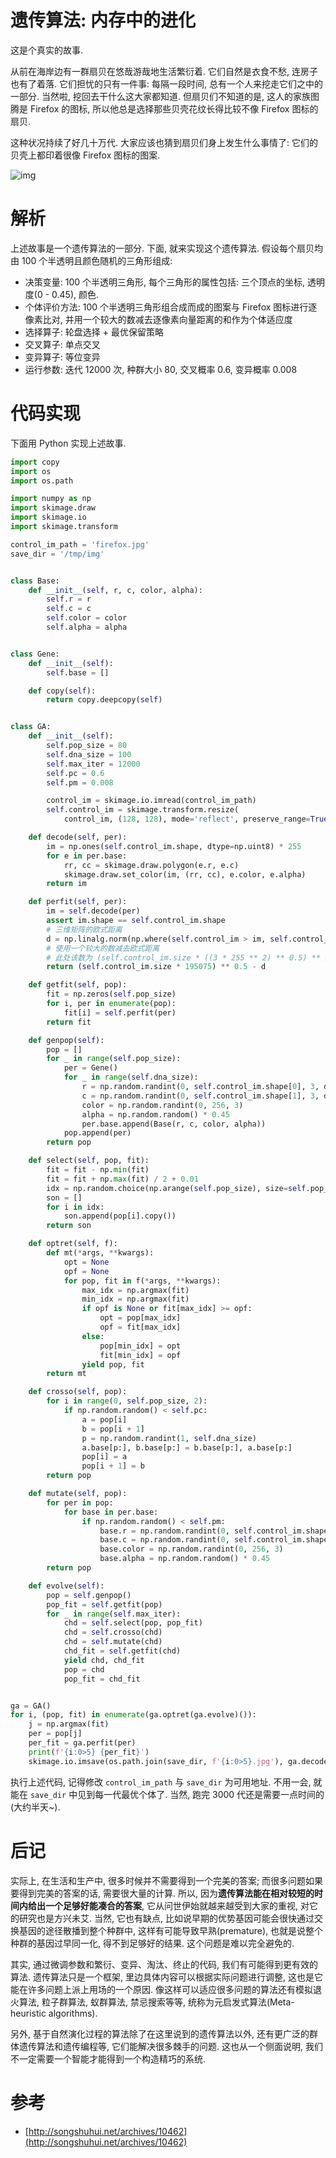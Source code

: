 # 遗传算法: 内存中的进化

这是个真实的故事.

从前在海岸边有一群扇贝在悠哉游哉地生活繁衍着. 它们自然是衣食不愁, 连房子也有了着落. 它们担忧的只有一件事: 每隔一段时间, 总有一个人来挖走它们之中的一部分. 当然啦, 挖回去干什么这大家都知道. 但扇贝们不知道的是, 这人的家族图腾是 Firefox 的图标, 所以他总是选择那些贝壳花纹长得比较不像 Firefox 图标的扇贝.

这种状况持续了好几十万代. 大家应该也猜到扇贝们身上发生什么事情了: 它们的贝壳上都印着很像 Firefox 图标的图案.

![img](/img/daze/ga/evolve/snapshot.png)

# 解析

上述故事是一个遗传算法的一部分. 下面, 就来实现这个遗传算法. 假设每个扇贝均由 100 个半透明且颜色随机的三角形组成:

- 决策变量: 100 个半透明三角形, 每个三角形的属性包括: 三个顶点的坐标, 透明度(0 - 0.45), 颜色.
- 个体评价方法: 100 个半透明三角形组合成而成的图案与 Firefox 图标进行逐像素比对, 并用一个较大的数减去逐像素向量距离的和作为个体适应度
- 选择算子: 轮盘选择 + 最优保留策略
- 交叉算子: 单点交叉
- 变异算子: 等位变异
- 运行参数: 迭代 12000 次, 种群大小 80, 交叉概率 0.6, 变异概率 0.008

# 代码实现

下面用 Python 实现上述故事.

```py
import copy
import os
import os.path

import numpy as np
import skimage.draw
import skimage.io
import skimage.transform

control_im_path = 'firefox.jpg'
save_dir = '/tmp/img'


class Base:
    def __init__(self, r, c, color, alpha):
        self.r = r
        self.c = c
        self.color = color
        self.alpha = alpha


class Gene:
    def __init__(self):
        self.base = []

    def copy(self):
        return copy.deepcopy(self)


class GA:
    def __init__(self):
        self.pop_size = 80
        self.dna_size = 100
        self.max_iter = 12000
        self.pc = 0.6
        self.pm = 0.008

        control_im = skimage.io.imread(control_im_path)
        self.control_im = skimage.transform.resize(
            control_im, (128, 128), mode='reflect', preserve_range=True).astype(np.float64)

    def decode(self, per):
        im = np.ones(self.control_im.shape, dtype=np.uint8) * 255
        for e in per.base:
            rr, cc = skimage.draw.polygon(e.r, e.c)
            skimage.draw.set_color(im, (rr, cc), e.color, e.alpha)
        return im

    def perfit(self, per):
        im = self.decode(per)
        assert im.shape == self.control_im.shape
        # 三维矩阵的欧式距离
        d = np.linalg.norm(np.where(self.control_im > im, self.control_im - im, im - self.control_im))
        # 使用一个较大的数减去欧式距离
        # 此处该数为 (self.control_im.size * ((3 * 255 ** 2) ** 0.5) ** 2) ** 0.5
        return (self.control_im.size * 195075) ** 0.5 - d

    def getfit(self, pop):
        fit = np.zeros(self.pop_size)
        for i, per in enumerate(pop):
            fit[i] = self.perfit(per)
        return fit

    def genpop(self):
        pop = []
        for _ in range(self.pop_size):
            per = Gene()
            for _ in range(self.dna_size):
                r = np.random.randint(0, self.control_im.shape[0], 3, dtype=np.uint8)
                c = np.random.randint(0, self.control_im.shape[1], 3, dtype=np.uint8)
                color = np.random.randint(0, 256, 3)
                alpha = np.random.random() * 0.45
                per.base.append(Base(r, c, color, alpha))
            pop.append(per)
        return pop

    def select(self, pop, fit):
        fit = fit - np.min(fit)
        fit = fit + np.max(fit) / 2 + 0.01
        idx = np.random.choice(np.arange(self.pop_size), size=self.pop_size, replace=True, p=fit / fit.sum())
        son = []
        for i in idx:
            son.append(pop[i].copy())
        return son

    def optret(self, f):
        def mt(*args, **kwargs):
            opt = None
            opf = None
            for pop, fit in f(*args, **kwargs):
                max_idx = np.argmax(fit)
                min_idx = np.argmax(fit)
                if opf is None or fit[max_idx] >= opf:
                    opt = pop[max_idx]
                    opf = fit[max_idx]
                else:
                    pop[min_idx] = opt
                    fit[min_idx] = opf
                yield pop, fit
        return mt

    def crosso(self, pop):
        for i in range(0, self.pop_size, 2):
            if np.random.random() < self.pc:
                a = pop[i]
                b = pop[i + 1]
                p = np.random.randint(1, self.dna_size)
                a.base[p:], b.base[p:] = b.base[p:], a.base[p:]
                pop[i] = a
                pop[i + 1] = b
        return pop

    def mutate(self, pop):
        for per in pop:
            for base in per.base:
                if np.random.random() < self.pm:
                    base.r = np.random.randint(0, self.control_im.shape[0], 3, dtype=np.uint8)
                    base.c = np.random.randint(0, self.control_im.shape[1], 3, dtype=np.uint8)
                    base.color = np.random.randint(0, 256, 3)
                    base.alpha = np.random.random() * 0.45
        return pop

    def evolve(self):
        pop = self.genpop()
        pop_fit = self.getfit(pop)
        for _ in range(self.max_iter):
            chd = self.select(pop, pop_fit)
            chd = self.crosso(chd)
            chd = self.mutate(chd)
            chd_fit = self.getfit(chd)
            yield chd, chd_fit
            pop = chd
            pop_fit = chd_fit


ga = GA()
for i, (pop, fit) in enumerate(ga.optret(ga.evolve)()):
    j = np.argmax(fit)
    per = pop[j]
    per_fit = ga.perfit(per)
    print(f'{i:0>5} {per_fit}')
    skimage.io.imsave(os.path.join(save_dir, f'{i:0>5}.jpg'), ga.decode(per))
```

执行上述代码, 记得修改 `control_im_path` 与 `save_dir` 为可用地址. 不用一会, 就能在 `save_dir` 中见到每一代最优个体了. 当然, 跑完 3000 代还是需要一点时间的(大约半天~).

# 后记

实际上, 在生活和生产中, 很多时候并不需要得到一个完美的答案; 而很多问题如果要得到完美的答案的话, 需要很大量的计算. 所以, 因为**遗传算法能在相对较短的时间内给出一个足够好能凑合的答案**, 它从问世伊始就越来越受到大家的重视, 对它的研究也是方兴未艾. 当然, 它也有缺点, 比如说早期的优势基因可能会很快通过交换基因的途径散播到整个种群中, 这样有可能导致早熟(premature), 也就是说整个种群的基因过早同一化, 得不到足够好的结果. 这个问题是难以完全避免的.

其实, 通过微调参数和繁衍、变异、淘汰、终止的代码, 我们有可能得到更有效的算法. 遗传算法只是一个框架, 里边具体内容可以根据实际问题进行调整, 这也是它能在许多问题上派上用场的一个原因. 像这样可以适应很多问题的算法还有模拟退火算法, 粒子群算法, 蚁群算法, 禁忌搜索等等, 统称为元启发式算法(Meta-heuristic algorithms).

另外, 基于自然演化过程的算法除了在这里说到的遗传算法以外, 还有更广泛的群体遗传算法和遗传编程等, 它们能解决很多棘手的问题. 这也从一个侧面说明, 我们不一定需要一个智能才能得到一个构造精巧的系统.

# 参考
- [http://songshuhui.net/archives/10462](http://songshuhui.net/archives/10462)
